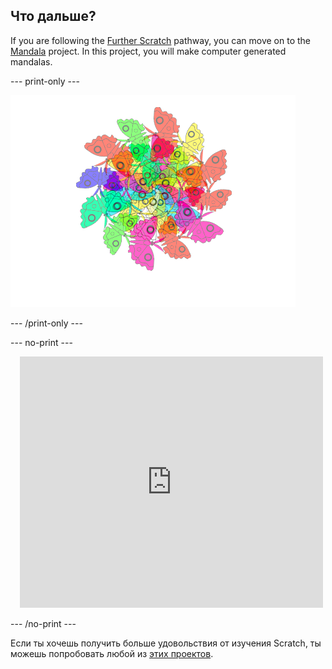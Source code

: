 ## Что дальше?

If you are following the [Further Scratch](https://projects.raspberrypi.org/en/pathways/further-scratch) pathway, you can move on to the [Mandala](https://projects.raspberrypi.org/en/projects/mandala) project. In this project, you will make computer generated mandalas.

--- print-only ---

![Mandala project](images/mandala.png)

--- /print-only ---

--- no-print ---

<div class="scratch-preview" style="margin-left: 15px;">
  <iframe allowtransparency="true" width="485" height="402" src="https://scratch.mit.edu/projects/embed/536953224/?autostart=false" frameborder="0"></iframe>
</div>

--- /no-print ---

Если ты хочешь получить больше удовольствия от изучения Scratch, ты можешь попробовать любой из [этих проектов](https://projects.raspberrypi.org/en/projects?software%5B%5D=scratch&curriculum%5B%5D=%201).
